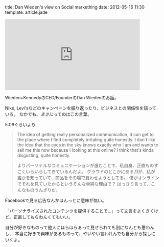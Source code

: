 title: Dan Wieden's view on Social markething
date: 2012-05-16 11:30
template: article.jade

<div class="video-container">
<iframe src="http://player.vimeo.com/video/38336537?byline=0&amp;portrait=0" width="440" height="231" frameborder="0" webkitAllowFullScreen mozallowfullscreen allowFullScreen></iframe>
</div>

Wieden+KennedyのCEO/FounderのDan Wiedenのお話。

Nike, Levi'sなどのキャンペーンを振り返ったり、ビジネスとの関係性を語っている。
なかでも、*まさに*ってのはこの言葉。

<span class="more"></span>

5:09ぐらいより
>The idea of getting really personalized communication, it can get to the place where I find completely irritating quite honestly.
I don't like the idea that the eyes in the sky knows exactly who I am and  wants to sell me this now because I looking at this online? I think that's kinda disgusting, quite honestly.

> よりパーソナルなコミュニケーションが進むことで、私自身、正直ものすごくいらいらしてきているんだよ。
クラウドのどこかにある*目*が、私が誰かを知っていて、商品をその場で買わせようとしてる。
僕がオンラインでそれを見ていたからというそんな単純な理由で？ はっきり言って、こんなものうんざりだ。

Facebookで見る広告なんかほんっとに意味が無い。

「パーソナライズされたコンテンツを提供することで…」って文言をよくきくけど、正直してもらわんくてもいい。

自分が好きなものって他人にほらほらぁって見せられても別になんとも思わんし、
本当に好きで興味があるものって、やいやい言われんでも自分から探しにいくよ。
